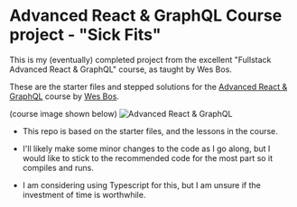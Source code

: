 # Advanced React & GraphQL Course project - "Sick Fits"

This is my (eventually) completed project from the excellent "Fullstack Advanced React &amp; GraphQL" course, as taught by Wes Bos.

These are the starter files and stepped solutions for the [Advanced React & GraphQL](https://AdvancedReact.com) course by [Wes Bos](https://WesBos.com/).

 (course image shown below)
![Advanced React & GraphQL](https://advancedreact.com/images/ARG/arg-facebook-share.png)

* This repo is based on the starter files, and the lessons in the course.

* I'll likely make some minor changes to the code as I go along, but I would like
to stick to the recommended code for the most part so it compiles and runs.

* I am considering using Typescript for this, but I am unsure if the investment
of time is worthwhile.
